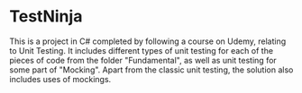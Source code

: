 # TestNinja

This is a project in C# completed by following a course on Udemy, relating to Unit Testing.
It includes different types of unit testing for each of the pieces of code from the 
folder "Fundamental", as well as unit testing for some part of "Mocking". Apart from the 
classic unit testing, the solution also includes uses of mockings. 
